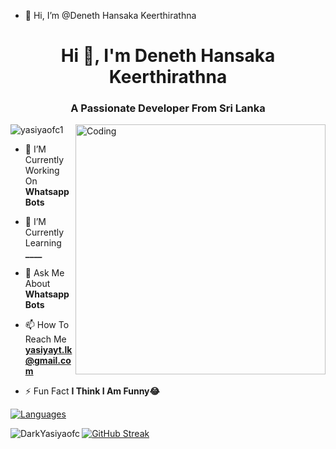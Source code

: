 - 👋 Hi, I’m @Deneth Hansaka Keerthirathna

<h1 align="center">Hi 👋, I'm Deneth Hansaka Keerthirathna</h1>
<h3 align="center">A Passionate Developer From Sri Lanka</h3>
<img align="right" alt="Coding" width="400" src="https://media.tenor.com/rePDfDWO3XoAAAAd/hacking.gif">

<p align="left"> <img src="https://komarev.com/ghpvc/?username=DarkYasiyaofc&label=Profile%20views&color=0e75b6&style=flat" alt="yasiyaofc1" /> </p>

- 🔭 I’M Currently Working On **Whatsapp Bots**

- 🌱 I’M Currently Learning **____**

- 💬 Ask Me About **Whatsapp Bots**

- 📫 How To Reach Me **yasiyayt.lk@gmail.com**

- ⚡ Fun Fact **I Think I Am Funny😂**

<div align="left">
<a href="https://github.com/DarkYasiyaofc?tab=languages">
    <img src="https://github-readme-stats.vercel.app/api/top-langs/?username=DarkYasiyaofc&theme=highcontrast&layout=compact" alt="Languages">
</a>
  
<p><img align="left" src="https://github-readme-stats.vercel.app/api?username=DarkYasiyaofc&show_icons=true&count_private=true&theme=highcontrast" alt="DarkYasiyaofc" /></p>

<div align="left">
  <a href="https://github.com/DarkYasiyaofc">
    <img src="https://github-readme-streak-stats.herokuapp.com/?user=DarkYasiyaofc&theme=highcontrast" alt="GitHub Streak" />
  </a>
</div>
